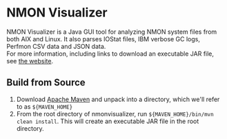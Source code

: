 # NMON Visualizer

NMON Visualizer is a Java GUI tool for analyzing NMON system files from both AIX and Linux. It also parses IOStat files, IBM verbose GC logs, Perfmon CSV data and JSON data.  
For more information, including links to download an executable JAR file, see [the website](http://nmonvisualizer.github.io/nmonvisualizer/).

## Build from Source
1. Download [Apache Maven](https://maven.apache.org/download.cgi) and unpack into a directory, which we'll refer to as `${MAVEN_HOME}`
2. From the root directory of nmonvisualizer, run `${MAVEN_HOME}/bin/mvn clean install`. This will create an executable JAR file in the root directory.
